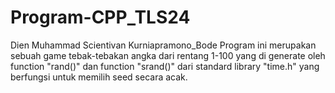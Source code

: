 # Program-CPP_TLS24
Dien Muhammad Scientivan Kurniapramono_Bode
Program ini merupakan sebuah game tebak-tebakan angka dari rentang 1-100 yang di generate oleh function "rand()" dan function "srand()" dari standard library "time.h" yang berfungsi untuk memilih seed secara acak.
